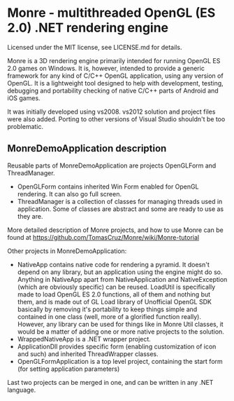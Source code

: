Monre - multithreaded OpenGL (ES 2.0) .NET rendering engine
=====

Licensed under the MIT license, see LICENSE.md for details.




Monre is a 3D rendering engine primarily intended for running OpenGL ES 2.0 games on Windows. It is, however, intended to provide a generic framework for any kind of C/C++ OpenGL application, using any version of OpenGL. It is a lightweight tool designed to help with development, testing, debugging and portability checking of native C/C++ parts of Android and iOS games.

It was initially developed using vs2008. vs2012 solution and project files were also added. Porting to other versions of Visual Studio shouldn't be too problematic.



MonreDemoApplication description
---------------------------------------------------------

Reusable parts of MonreDemoApplication are projects OpenGLForm and ThreadManager.
- OpenGLForm contains inherited Win Form enabled for OpenGL rendering. It can also go full screen.
- ThreadManager is a collection of classes for managing threads used in application. Some of classes are abstract and some are ready to use as they are.

More detailed description of Monre projects, and how to use Monre can be found at https://github.com/TomasCruz/Monre/wiki/Monre-tutorial

Other projects in MonreDemoApplication:
- NativeApp contains native code for rendering a pyramid. It doesn't depend on any library, but an application using the engine might do so. Anything in NativeApp apart from NativeApplication and NativeException (which are obviously specific) can be reused. LoadUtil is specifically made to load OpenGL ES 2.0 functions, all of them and nothing but them, and is made out of GL Load library of Unofficial OpenGL SDK basically by removing it's portability to keep things simple and contained in one class (well, more of a glorified function really). However, any library can be used for things like in Monre Util classes, it would be a matter of adding one or more native projects to the solution.
- WrappedNativeApp is a .NET wrapper project.
- ApplicationDll provides specific form (enabling customization of icon and such) and inherited ThreadWrapper classes.
- OpenGLFormApplication is a top level project, containing the start form (for setting application parameters)

Last two projects can be merged in one, and can be written in any .NET language.
